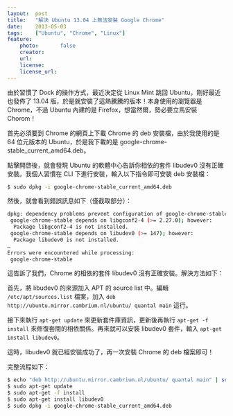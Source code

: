 ```yaml
---
layout:  post
title:   "解決 Ubuntu 13.04 上無法安裝 Google Chrome"
date:    2013-05-03
tags:    ["Ubuntu", "Chrome", "Linux"]
feature:
    photo:       false
    creator:     
    url:         
    license:     
    license_url: 
---
```


由於習慣了 Dock 的操作方式，最近決定從 Linux Mint 跳回 Ubuntu，剛好最近也發佈了 13.04 版，於是就安裝了這熱騰騰的版本！本身使用的瀏覽器是 Chrome，不過 Ubuntu 內建的是 Firefox，想當然爾，勢必要立馬安裝 Chorom！

首先必須要到 Chrome 的網頁上下載 Chrome 的 deb 安裝檔，由於我使用的是 64 位元版本的 Ubuntu，於是我下載的是 google-chrome-stable_current_amd64.deb。

點擊開啓後，就會發現 Ubuntu 的軟體中心告訴你相依的套件 libudev0 沒有正確安裝。我個人習慣在 CLI 下進行安裝，輸入以下指令即可安裝 deb 安裝檔：

```bash
$ sudo dpkg -i google-chrome-stable_current_amd64.deb
```
	
然後，就會看到錯誤訊息如下（僅截取部分）：

```bash
dpkg: dependency problems prevent configuration of google-chrome-stable:
 google-chrome-stable depends on libgconf2-4 (>= 2.27.0); however:
  Package libgconf2-4 is not installed.
 google-chrome-stable depends on libudev0 (>= 147); however:
  Package libudev0 is not installed.
…
Errors were encountered while processing:
 google-chrome-stable
```
	 
這告訴了我們，Chrome 的相依的套件 libudev0 沒有正確安裝。解決方法如下：

首先，將 libudev0 的來源加入 APT 的 source list 中。編輯 `/etc/apt/sources.list` 檔案，加入 `deb http://ubuntu.mirror.cambrium.nl/ubuntu/ quantal main` 這行。

接下來執行 `apt-get update` 來更新套件庫資訊，更新後再執行 `apt-get -f install` 來修復套間的相依關係。再來就可以安裝 libudev0 套件，輸入 `apt-get install libudev0`。

這時，libudev0 就已經安裝成功了，再一次安裝 Chrome 的 deb 檔案即可！

完整流程如下：

```bash
$ echo "deb http://ubuntu.mirror.cambrium.nl/ubuntu/ quantal main" | sudo tee -a /etc/apt/sources.list
$ sudo apt-get update
$ sudo apt-get -f install
$ sudo apt-get install libudev0
$ sudo dpkg -i google-chrome-stable_current_amd64.deb
```
	
